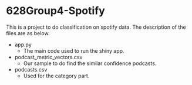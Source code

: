 # 628Group4-Spotify
This is a project to do classification on spotify data. The description of the files are as below.
  - app.py
    - The main code used to run the shiny app.
  - podcast_metric_vectors.csv
    - Our sample to do find the similar confidence podcasts.
  - podcasts.csv
    - Used for the category part.
